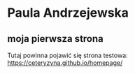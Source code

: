 ﻿# Paula Andrzejewska

## moja pierwsza strona

Tutaj powinna pojawić się strona testowa:
https://ceteryzyna.github.io/homepage/

